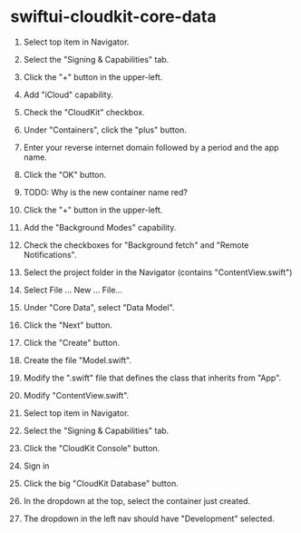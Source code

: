 # swiftui-cloudkit-core-data

1. Select top item in Navigator.
1. Select the "Signing & Capabilities" tab.

1. Click the "+" button in the upper-left.
1. Add "iCloud" capability.
1. Check the "CloudKit" checkbox.
1. Under "Containers", click the "plus" button.
1. Enter your reverse internet domain followed by a period and the app name.
1. Click the "OK" button.
1. TODO: Why is the new container name red?

1. Click the "+" button in the upper-left.
1. Add the "Background Modes" capability.
1. Check the checkboxes for "Background fetch"
   and "Remote Notifications".
   
1. Select the project folder in the Navigator (contains "ContentView.swift")   
1. Select File ... New ... File...
1. Under "Core Data", select "Data Model".
1. Click the "Next" button.
1. Click the "Create" button.
   
1. Create the file "Model.swift".
1. Modify the ".swift" file that defines the class that inherits from "App".
1. Modify "ContentView.swift".

1. Select top item in Navigator.
1. Select the "Signing & Capabilities" tab.
1. Click the "CloudKit Console" button.
1. Sign in
1. Click the big "CloudKit Database" button.
1. In the dropdown at the top, select the container just created.
1. The dropdown in the left nav should have "Development" selected.
